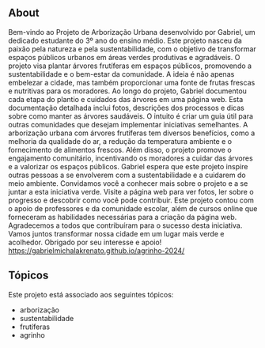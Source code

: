 ## About
Bem-vindo ao Projeto de Arborização Urbana desenvolvido por Gabriel, um dedicado estudante do 3º ano do ensino médio.
Este projeto nasceu da paixão pela natureza e pela sustentabilidade, com o objetivo de transformar espaços públicos urbanos em áreas verdes produtivas e agradáveis.
O projeto visa plantar árvores frutíferas em espaços públicos, promovendo a sustentabilidade e o bem-estar da comunidade. A ideia é não apenas embelezar a cidade, mas também proporcionar uma fonte de frutas frescas e nutritivas para os moradores.
Ao longo do projeto, Gabriel documentou cada etapa do plantio e cuidados das árvores em uma página web. Esta documentação detalhada inclui fotos, descrições dos processos e dicas sobre como manter as árvores saudáveis.
O intuito é criar um guia útil para outras comunidades que desejam implementar iniciativas semelhantes.
A arborização urbana com árvores frutíferas tem diversos benefícios, como a melhoria da qualidade do ar, a redução da temperatura ambiente e o fornecimento de alimentos frescos.
Além disso, o projeto promove o engajamento comunitário, incentivando os moradores a cuidar das árvores e a valorizar os espaços públicos.
Gabriel espera que este projeto inspire outras pessoas a se envolverem com a sustentabilidade e a cuidarem do meio ambiente. Convidamos você a conhecer mais sobre o projeto e a se juntar a esta iniciativa verde.
Visite a página web para ver fotos, ler sobre o progresso e descobrir como você pode contribuir.
Este projeto contou com o apoio de professores e da comunidade escolar, além de cursos online que forneceram as habilidades necessárias para a criação da página web. Agradecemos a todos que contribuíram para o sucesso desta iniciativa.
Vamos juntos transformar nossa cidade em um lugar mais verde e acolhedor. Obrigado por seu interesse e apoio!
https://gabrielmichalakrenato.github.io/agrinho-2024/
## Tópicos
Este projeto está associado aos seguintes tópicos:
- arborização
- sustentabilidade
- frutíferas
- agrinho
